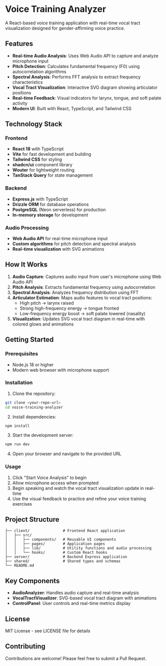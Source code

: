 # Voice Training Analyzer

A React-based voice training application with real-time vocal tract visualization designed for gender-affirming voice practice.

## Features

- **Real-time Audio Analysis**: Uses Web Audio API to capture and analyze microphone input
- **Pitch Detection**: Calculates fundamental frequency (F0) using autocorrelation algorithms
- **Spectral Analysis**: Performs FFT analysis to extract frequency characteristics
- **Vocal Tract Visualization**: Interactive SVG diagram showing articulator positions
- **Real-time Feedback**: Visual indicators for larynx, tongue, and soft palate activity
- **Modern UI**: Built with React, TypeScript, and Tailwind CSS

## Technology Stack

### Frontend
- **React 18** with TypeScript
- **Vite** for fast development and building
- **Tailwind CSS** for styling
- **shadcn/ui** component library
- **Wouter** for lightweight routing
- **TanStack Query** for state management

### Backend
- **Express.js** with TypeScript
- **Drizzle ORM** for database operations
- **PostgreSQL** (Neon serverless) for production
- **In-memory storage** for development

### Audio Processing
- **Web Audio API** for real-time microphone input
- **Custom algorithms** for pitch detection and spectral analysis
- **Real-time visualization** with SVG animations

## How It Works

1. **Audio Capture**: Captures audio input from user's microphone using Web Audio API
2. **Pitch Analysis**: Extracts fundamental frequency using autocorrelation
3. **Spectral Analysis**: Analyzes frequency distribution using FFT
4. **Articulator Estimation**: Maps audio features to vocal tract positions:
   - High pitch → larynx raised
   - Strong high-frequency energy → tongue fronted
   - Low-frequency energy boost → soft palate lowered (nasality)
5. **Visualization**: Updates SVG vocal tract diagram in real-time with colored glows and animations

## Getting Started

### Prerequisites
- Node.js 18 or higher
- Modern web browser with microphone support

### Installation

1. Clone the repository:
```bash
git clone <your-repo-url>
cd voice-training-analyzer
```

2. Install dependencies:
```bash
npm install
```

3. Start the development server:
```bash
npm run dev
```

4. Open your browser and navigate to the provided URL

### Usage

1. Click "Start Voice Analysis" to begin
2. Allow microphone access when prompted
3. Begin speaking and watch the vocal tract visualization update in real-time
4. Use the visual feedback to practice and refine your voice training exercises

## Project Structure

```
├── client/               # Frontend React application
│   ├── src/
│   │   ├── components/   # Reusable UI components
│   │   ├── pages/        # Application pages
│   │   ├── lib/          # Utility functions and audio processing
│   │   └── hooks/        # Custom React hooks
├── server/               # Backend Express application
├── shared/               # Shared types and schemas
└── README.md
```

## Key Components

- **AudioAnalyzer**: Handles audio capture and real-time analysis
- **VocalTractVisualizer**: SVG-based vocal tract diagram with animations
- **ControlPanel**: User controls and real-time metrics display

## License

MIT License - see LICENSE file for details

## Contributing

Contributions are welcome! Please feel free to submit a Pull Request.